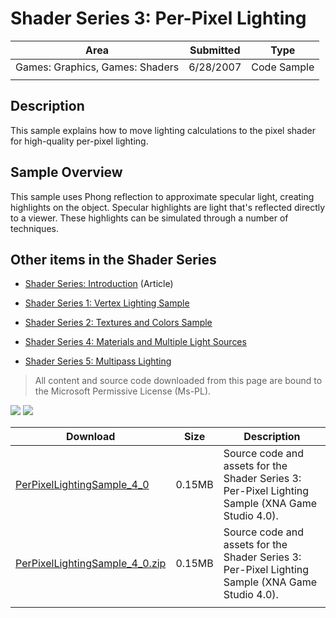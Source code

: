 # Shader Series 3: Per-Pixel Lighting

|Area|Submitted|Type|
|-|-|-|
Games: Graphics, Games: Shaders|6/28/2007|Code Sample
||||

## Description

This sample explains how to move lighting calculations to the pixel shader for high-quality per-pixel lighting.

## Sample Overview

This sample uses Phong reflection to approximate specular light, creating highlights on the object. Specular highlights are light that's reflected directly to a viewer. These highlights can be simulated through a number of techniques.

## Other items in the Shader Series

* [Shader Series: Introduction](https://github.com/simondarksidej/XNAGameStudio/wiki/Shader_Series_Introduction) (Article)

* [Shader Series 1: Vertex Lighting Sample](https://github.com/simondarksidej/XNAGameStudio/wiki/Shader_Series_1_Vertex_Lighting)

* [Shader Series 2: Textures and Colors Sample](https://github.com/simondarksidej/XNAGameStudio/wiki/Shader_Series_2_Textures_and_Colors)

* [Shader Series 4: Materials and Multiple Light Sources](https://github.com/simondarksidej/XNAGameStudio/wiki/Shader_Series_4_Materials_and_Multiple_Light_Sources)

* [Shader Series 5: Multipass Lighting](https://github.com/simondarksidej/XNAGameStudio/wiki/Shader_Series_5_Multipass_Lighting)

> All content and source code downloaded from this page are bound to the Microsoft Permissive License (Ms-PL).

![](https://github.com/simondarksidej/XNAGameStudio/blob/archive/Images/XNA_Shader3_PerPixelLighting_01_small.jpg?raw=true)
![](https://github.com/simondarksidej/XNAGameStudio/blob/archive/Images/XNA_Shader3_PerPixelLighting_02_small.jpg?raw=true)

Download | Size | Description
---|---|---|
[PerPixelLightingSample_4_0](https://github.com/simondarksidej/XNAGameStudio/tree/archive/Samples/PerPixelLightingSample_4_0) | 0.15MB | Source code and assets for the Shader Series 3: Per-Pixel Lighting Sample (XNA Game Studio 4.0).
[PerPixelLightingSample_4_0.zip](https://github.com/simondarksidej/XNAGameStudioZips/raw/zips/PerPixelLightingSample_4_0.zip) | 0.15MB | Source code and assets for the Shader Series 3: Per-Pixel Lighting Sample (XNA Game Studio 4.0).
||||
